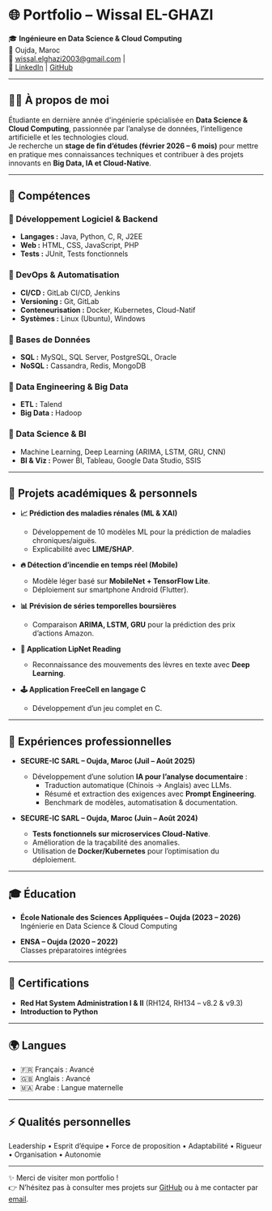# 🌐 Portfolio – Wissal EL-GHAZI  

🎓 **Ingénieure en Data Science & Cloud Computing**  
📍 Oujda, Maroc  
📧 [wissal.elghazi2003@gmail.com](mailto:wissal.elghazi2003@gmail.com) |  
🔗 [LinkedIn](www.linkedin.com/in/el-ghazi-wissal) | [GitHub](https://github.com/wissalidscc)  

---

## 👩‍💻 À propos de moi  

Étudiante en dernière année d'ingénierie spécialisée en **Data Science & Cloud Computing**, passionnée par l’analyse de données, l’intelligence artificielle et les technologies cloud.  
Je recherche un **stage de fin d’études (février 2026 – 6 mois)** pour mettre en pratique mes connaissances techniques et contribuer à des projets innovants en **Big Data, IA et Cloud-Native**.  

---

## 🚀 Compétences  

### 🔹 Développement Logiciel & Backend  
- **Langages :** Java, Python, C, R, J2EE  
- **Web :** HTML, CSS, JavaScript, PHP  
- **Tests :** JUnit, Tests fonctionnels  

### 🔹 DevOps & Automatisation  
- **CI/CD :** GitLab CI/CD, Jenkins  
- **Versioning :** Git, GitLab  
- **Conteneurisation :** Docker, Kubernetes, Cloud-Natif  
- **Systèmes :** Linux (Ubuntu), Windows  

### 🔹 Bases de Données  
- **SQL :** MySQL, SQL Server, PostgreSQL, Oracle  
- **NoSQL :** Cassandra, Redis, MongoDB  

### 🔹 Data Engineering & Big Data  
- **ETL :** Talend  
- **Big Data :** Hadoop  

### 🔹 Data Science & BI  
- Machine Learning, Deep Learning (ARIMA, LSTM, GRU, CNN)  
- **BI & Viz :** Power BI, Tableau, Google Data Studio, SSIS  

---

## 📂 Projets académiques & personnels  

- **📈 Prédiction des maladies rénales (ML & XAI)**  
  - Développement de 10 modèles ML pour la prédiction de maladies chroniques/aiguës.  
  - Explicabilité avec **LIME/SHAP**.  

- **🔥 Détection d’incendie en temps réel (Mobile)**  
  - Modèle léger basé sur **MobileNet + TensorFlow Lite**.  
  - Déploiement sur smartphone Android (Flutter).  

- **📊 Prévision de séries temporelles boursières**  
  - Comparaison **ARIMA, LSTM, GRU** pour la prédiction des prix d’actions Amazon.  

- **🤖 Application LipNet Reading**  
  - Reconnaissance des mouvements des lèvres en texte avec **Deep Learning**.  

- **🕹️ Application FreeCell en langage C**  
  - Développement d’un jeu complet en C.  

---

## 💼 Expériences professionnelles  

- **SECURE-IC SARL – Oujda, Maroc (Juil – Août 2025)**  
  - Développement d’une solution **IA pour l’analyse documentaire** :  
    - Traduction automatique (Chinois → Anglais) avec LLMs.  
    - Résumé et extraction des exigences avec **Prompt Engineering**.  
    - Benchmark de modèles, automatisation & documentation.  

- **SECURE-IC SARL – Oujda, Maroc (Juin – Août 2024)**  
  - **Tests fonctionnels sur microservices Cloud-Native**.  
  - Amélioration de la traçabilité des anomalies.  
  - Utilisation de **Docker/Kubernetes** pour l’optimisation du déploiement.  

---

## 🎓 Éducation  

- **École Nationale des Sciences Appliquées – Oujda (2023 – 2026)**  
  Ingénierie en Data Science & Cloud Computing  

- **ENSA – Oujda (2020 – 2022)**  
  Classes préparatoires intégrées  

---

## 🏅 Certifications  

- **Red Hat System Administration I & II** (RH124, RH134 – v8.2 & v9.3)  
- **Introduction to Python**  

---

## 🌍 Langues  

- 🇫🇷 Français : Avancé  
- 🇬🇧 Anglais : Avancé  
- 🇲🇦 Arabe : Langue maternelle  

---

## ⚡ Qualités personnelles  

Leadership • Esprit d’équipe • Force de proposition • Adaptabilité • Rigueur • Organisation • Autonomie  

---

✨ Merci de visiter mon portfolio !  
👉 N’hésitez pas à consulter mes projets sur [GitHub](https://github.com/tonusername) ou à me contacter par [email](mailto:wissal.elghazi2003@gmail.com).
